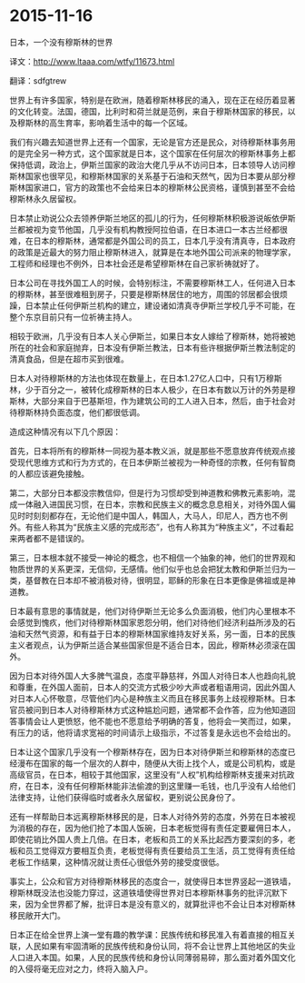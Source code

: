 # 2015-11-16

日本，一个没有穆斯林的世界

译文：http://www.ltaaa.com/wtfy/11673.html

翻译：sdfgtrew

世界上有许多国家，特别是在欧洲，随着穆斯林移民的涌入，现在正在经历着显著的文化转变。法国，德国，比利时和荷兰就是范例，来自于穆斯林国家的移民，以及穆斯林的高生育率，影响着生活中的每一个区域。

我们有兴趣去知道世界上还有一个国家，无论是官方还是民众，对待穆斯林事务用的是完全另一种方式，这个国家就是日本，这个国家在任何层次的穆斯林事务上都保持低调，政治上，伊斯兰国家的政治大佬几乎从不访问日本，日本领导人访问穆斯林国家也很罕见，和穆斯林国家的关系基于石油和天然气，因为日本要从部分穆斯林国家进口，官方的政策也不会给来日本的穆斯林公民资格，谨慎到甚至不会给穆斯林永久居留权。

日本禁止劝说公众去领养伊斯兰地区的孤儿的行为，任何穆斯林积极游说皈依伊斯兰都被视为变节他国，几乎没有机构教授阿拉伯语，在日本进口一本古兰经都很难，在日本的穆斯林，通常都是外国公司的员工，日本几乎没有清真寺，日本政府的政策是近最大的努力阻止穆斯林进入，就算是在本地外国公司派来的物理学家，工程师和经理也不例外，日本社会还是希望穆斯林在自己家祈祷就好了。

日本公司在寻找外国工人的时候，会特别标注，不需要穆斯林工人，任何进入日本的穆斯林，甚至很难租到房子，只要是穆斯林居住的地方，周围的邻居都会很烦躁，日本禁止任何伊斯兰机构的建立，建设诸如清真寺伊斯兰学校几乎不可能，在整个东京目前只有一位祈祷主持人。

相较于欧洲，几乎没有日本人关心伊斯兰，如果日本女人嫁给了穆斯林，她将被她所在的社会和家庭抛弃，日本没有伊斯兰教法，日本有些许根据伊斯兰教法制定的清真食品，但是在超市买到很难。

日本人对待穆斯林的方法也体现在数量上，在日本1.27亿人口中，只有1万穆斯林，少于百分之一，被转化成穆斯林的日本人极少，在日本有数以万计的外劳是穆斯林，大部分来自于巴基斯坦，作为建筑公司的工人进入日本，然后，由于社会对待穆斯林持负面态度，他们都很低调。

造成这种情况有以下几个原因：

首先，日本将所有的穆斯林一同视为基本教义派，就是那些不愿意放弃传统观点接受现代思维方式和行为方式的，在日本伊斯兰被视为一种奇怪的宗教，任何有智商的人都应该避免接触。

第二，大部分日本都没宗教信仰，但是行为习惯却受到神道教和佛教元素影响，混成一体融入进国民习惯，在日本，宗教和民族主义的概念息息相关，对待外国人偏见时时刻刻都存在，无论他们是中国人，韩国人，大马人，印尼人，西方也不例外。有些人称其为“民族主义感的完成形态”，也有人称其为“种族主义”，不过看起来两者都不是错误的。

第三，日本根本就不接受一神论的概念，也不相信一个抽象的神，他们的世界观和物质世界的关系更深，无信仰，无感情。他们似乎也总会把犹太教和伊斯兰归为一类，基督教在日本却不被消极对待，很明显，耶稣的形象在日本更像是佛祖或是神道教。

日本最有意思的事情就是，他们对待伊斯兰无论多么负面消极，他们内心里根本不会感觉到愧疚，他们对待穆斯林国家恩怨分明，他们对待他们经济利益所涉及的石油和天然气资源，和有益于日本的穆斯林国家维持友好关系，另一面，日本的民族主义者观点，认为伊斯兰适合某些国家但是不适合日本，因此，穆斯林必须滚在国外。

因为日本对待外国人大多脾气温良，态度平静慈祥，外国人对待日本人也趋向礼貌和尊重，在外国人面前，日本人的交流方式极少吵大声或者粗语用词，因此外国人对日本人心怀敬意，尽管他们内心是种族主义而且在移民事务上歧视穆斯林。日本官员被问到日本人对待穆斯林方式这种尴尬问题，通常都不会作答，应为他知道回答事情会让人更愤怒，他不能也不愿意给予明确的答复，他将会一笑而过，如果，有压力的话，他将请求宽裕的时间请示上级指示，不过答复是永远也不会给出的。

日本让这个国家几乎没有一个穆斯林存在，因为日本对待伊斯兰和穆斯林的态度已经漫布在国家的每一个层次的人群中，随便从大街上找个人，或是公司机构，或是高级官员，在日本，相较于其他国家，这里没有“人权”机构给穆斯林支援来对抗政府，在日本，没有任何穆斯林能非法偷渡的到这里赚一毛钱，也几乎没有人给他们法律支持，让他们获得临时或者永久居留权，更别说公民身份了。

还有一样帮助日本远离穆斯林移民的是，日本人对待外劳的态度，外劳在日本被视为消极的存在，因为他们抢了本国人饭碗，日本老板觉得有责任定要雇佣日本人，即使花销比外国人贵上几倍。在日本，老板和员工的关系比起西方要深刻的多，老板和员工觉得双方要相互负责，老板觉得有责任要给员工生活，员工觉得有责任给老板工作结果，这种情况就让责任心很低外劳的接受度很低。

事实上，公众和官方对待穆斯林移民的态度合一，就使得日本世界竖起一道铁墙，穆斯林既没法也没能力穿过，这道铁墙使得世界对日本穆斯林事务的批评沉默下来，因为全世界都了解，批评日本是没有意义的，就算批评也不会让日本对穆斯林移民敞开大门。

日本正在给全世界上演一堂有趣的教学课：民族传统和移民准入有着直接的相互关联，人民如果有牢固清晰的民族传统和身份认同，将不会让世界上其他地区的失业人口进入本国。如果，人民的民族传统和身份认同薄弱易碎，那么面对着外国文化的入侵将毫无应对之力，终将入脑入户。

